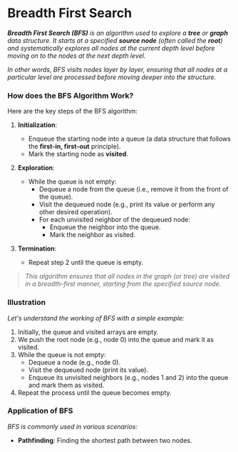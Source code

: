 # Breadth First Search

_**Breadth First Search (BFS)** is an algorithm used to explore a **tree** or **graph** data structure. It starts at a specified **source node** (often called the **root**) and systematically explores all nodes at the current depth level before moving on to the nodes at the next depth level._

_In other words, BFS visits nodes layer by layer, ensuring that all nodes at a particular level are processed before moving deeper into the structure._

### How does the BFS Algorithm Work?
Here are the key steps of the BFS algorithm:
1. **Initialization**:
    - Enqueue the starting node into a queue (a data structure that follows the **first-in, first-out** principle).
    - Mark the starting node as **visited**.
  
2. **Exploration**:
    - While the queue is not empty:
        - Dequeue a node from the queue (i.e., remove it from the front of the queue).
        - Visit the dequeued node (e.g., print its value or perform any other desired operation).
        - For each unvisited neighbor of the dequeued node:
            - Enqueue the neighbor into the queue.
            - Mark the neighbor as visited.
         
3. **Termination**:
    - Repeat step 2 until the queue is empty.
  
> _This algorithm ensures that all nodes in the graph (or tree) are visited in a breadth-first manner, starting from the specified source node._

### Illustration
_Let's understand the working of BFS with a simple example:_
1. Initially, the queue and visited arrays are empty.
2. We push the root node (e.g., node 0) into the queue and mark it as visited.
3. While the queue is not empty:
    - Dequeue a node (e.g., node 0).
    - Visit the dequeued node (print its value).
    - Enqueue its unvisited neighbors (e.g., nodes 1 and 2) into the queue and mark them as visited.
4. Repeat the process until the queue becomes empty.

### Application of BFS
_BFS is commonly used in various scenarios:_
- **Pathfinding**: Finding the shortest path between two nodes.
